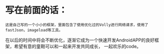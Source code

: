 写在前面的话：
==================================

    这是自己写的一个小小的框架，里面包含了使用优化过的Volly进行网络请求，使用了fastJson，imageload等工具。
在以后的时间中将会不断优化，逐渐它成为一个快速开发AndroidAPP的良好框架，希望有意的童鞋可以和一起来开发共同成长，
一起欢乐的code。

